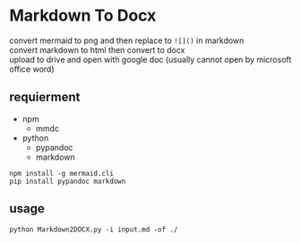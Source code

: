 # Markdown To Docx

convert mermaid to png and then replace to ```![]()``` in markdown  
convert markdown to html then convert to docx  
upload to drive and open with google doc (usually cannot open by microsoft office word)

## requierment

* npm
    * mmdc
* python
    * pypandoc
    * markdown

```
npm install -g mermaid.cli
pip install pypandoc markdown
```

## usage 
```
python Markdown2DOCX.py -i input.md -of ./
```
